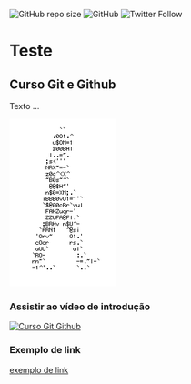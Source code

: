 ![GitHub repo size](https://img.shields.io/github/repo-size/YanAlves18/teste2)
![GitHub](https://img.shields.io/github/license/YanAlves18/teste2)
![Twitter Follow](https://img.shields.io/twitter/follow/YanPabloAlves3?label=Seguir&style=social)
# Teste
## Curso Git e Github
Texto ...

![Homem letra](https://github.com/YanAlves18/teste2/blob/main/homemLetra.gif)

### Assistir ao vídeo de introdução 
[![Curso Git Github](http://img.youtube.com/vi/FF1f4bKYhoo/0.jpg)](http://www.youtube.com/watch?v=FF1f4bKYhoo "Vídeo de introdução ao curso")
### Exemplo de link
[exemplo de link](https://guides.github.com/features/mastering-markdown/)
